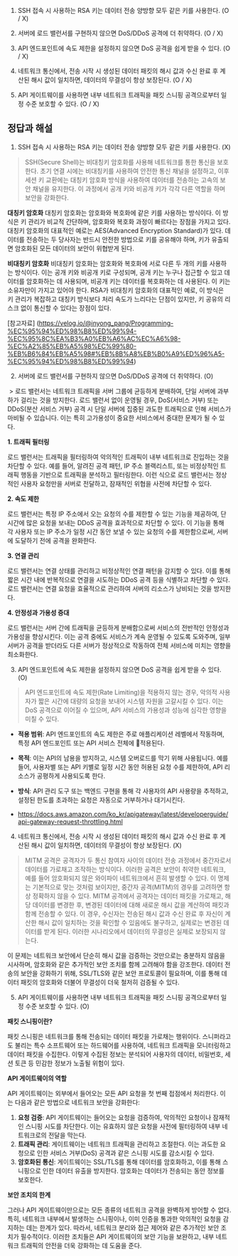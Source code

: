 
1. SSH 접속 시 사용하는 RSA 키는 데이터 전송 양방향 모두 같은 키를 사용한다. (O / X)

2. 서버에 로드 밸런서를 구현하지 않으면 DoS/DDoS 공격에 더 취약하다. (O / X)

3. API 엔드포인트에 속도 제한을 설정하지 않으면 DoS 공격을 쉽게 받을 수 있다. (O / X)

4. 네트워크 통신에서, 전송 시작 시 생성된 데이터 패킷의 해시 값과 수신 완료 후 계산된 해시 값이 일치하면, 데이터의 무결성이 항상 보장된다. (O / X)

5. API 게이트웨이를 사용하면 내부 네트워크 트래픽을 패킷 스니핑 공격으로부터 일정 수준 보호할 수 있다. (O / X)


## 정답과 해설

1. SSH 접속 시 사용하는 RSA 키는 데이터 전송 양방향 모두 같은 키를 사용한다. (X)

> SSH(Secure Shell)는 비대칭키 암호화를 사용해 네트워크를 통한 통신을 보호한다. 초기 연결 시에는 비대칭키를 사용하여 안전한 통신 채널을 설정하고, 이후 세션 키 교환에는 대칭키 암호화 방식을 사용하여 데이터를 전송하는 고속의 보안 채널을 유지한다. 이 과정에서 공개 키와 비공개 키가 각각 다른 역할을 하며 보안을 강화한다.

**대칭키 암호화**
대칭키 암호화는 암호화와 복호화에 같은 키를 사용하는 방식이다. 이 방식은 키 관리가 비교적 간단하며, 암호화와 복호화 과정이 빠르다는 장점을 가지고 있다. 대칭키 암호화의 대표적인 예로는 AES(Advanced Encryption Standard)가 있다. 데이터를 전송하는 두 당사자는 반드시 안전한 방법으로 키를 공유해야 하며, 키가 유출되면 암호화된 모든 데이터의 보안이 위협받게 된다.

**비대칭키 암호화**
비대칭키 암호화는 암호화와 복호화에 서로 다른 두 개의 키를 사용하는 방식이다. 이는 공개 키와 비공개 키로 구성되며, 공개 키는 누구나 접근할 수 있고 데이터를 암호화하는 데 사용되며, 비공개 키는 데이터를 복호화하는 데 사용된다. 이 키는 소유자만이 가지고 있어야 한다. RSA가 비대칭키 암호화의 대표적인 예로, 이 방식은 키 관리가 복잡하고 대칭키 방식보다 처리 속도가 느리다는 단점이 있지만, 키 공유의 리스크 없이 통신할 수 있다는 장점이 있다.

[참고자료] (https://velog.io/@inyong_pang/Programming-%EC%95%94%ED%98%B8%ED%99%94-%EC%95%8C%EA%B3%A0%EB%A6%AC%EC%A6%98-%EC%A2%85%EB%A5%98%EC%99%80-%EB%B6%84%EB%A5%98#%EB%8B%A8%EB%B0%A9%ED%96%A5-%EC%95%94%ED%98%B8%ED%99%94)

  

  

2. 서버에 로드 밸런서를 구현하지 않으면 DoS/DDoS 공격에 더 취약하다. (O)

 > 로드 밸런서는 네트워크 트래픽을 서버 그룹에 균등하게 분배하여, 단일 서버에 과부하가 걸리는 것을 방지한다. 로드 밸런서 없이 운영될 경우, DoS(서비스 거부) 또는 DDoS(분산 서비스 거부) 공격 시 단일 서버에 집중된 과도한 트래픽으로 인해 서비스가 마비될 수 있습니다. 이는 특히 고가용성이 중요한 서비스에서 중대한 문제가 될 수 있다.

**1. 트래픽 필터링**

로드 밸런서는 트래픽을 필터링하여 악의적인 트래픽이 내부 네트워크로 진입하는 것을 차단할 수 있다. 예를 들어, 알려진 공격 패턴, IP 주소 블랙리스트, 또는 비정상적인 트래픽 행동을 기반으로 트래픽을 분석하고 필터링한다. 이런 식으로 로드 밸런서는 정상적인 사용자 요청만을 서버로 전달하고, 잠재적인 위협을 사전에 차단할 수 있다.

**2. 속도 제한**

로드 밸런서는 특정 IP 주소에서 오는 요청의 수를 제한할 수 있는 기능을 제공하여, 단시간에 많은 요청을 보내는 DDoS 공격을 효과적으로 차단할 수 있다. 이 기능을 통해 각 사용자 또는 IP 주소가 일정 시간 동안 보낼 수 있는 요청의 수를 제한함으로써, 서버에 도달하기 전에 공격을 완화한다.

**3. 연결 관리**

로드 밸런서는 연결 상태를 관리하고 비정상적인 연결 패턴을 감지할 수 있다. 이를 통해 짧은 시간 내에 반복적으로 연결을 시도하는 DDoS 공격 등을 식별하고 차단할 수 있다. 로드 밸런서는 연결 요청을 효율적으로 관리하여 서버의 리소스가 낭비되는 것을 방지한다.

**4. 안정성과 가용성 증대**

로드 밸런서는 서버 간에 트래픽을 균등하게 분배함으로써 서비스의 전반적인 안정성과 가용성을 향상시킨다. 이는 공격 중에도 서비스가 계속 운영될 수 있도록 도와주며, 일부 서버가 공격을 받더라도 다른 서버가 정상적으로 작동하여 전체 서비스에 미치는 영향을 최소화한다.

3. API 엔드포인트에 속도 제한을 설정하지 않으면 DoS 공격을 쉽게 받을 수 있다. (O)

> API 엔드포인트에 속도 제한(Rate Limiting)을 적용하지 않는 경우, 악의적 사용자가 짧은 시간에 대량의 요청을 보내어 시스템 자원을 고갈시킬 수 있다. 이는 DoS 공격으로 이어질 수 있으며, API 서비스의 가용성과 성능에 심각한 영향을 미칠 수 있다.

- **적용 범위**: API 엔드포인트의 속도 제한은 주로 애플리케이션 레벨에서 작동하며, 특정 API 엔드포인트 또는 API 서비스 전체에 적용된다.
- **목적**: 이는 API의 남용을 방지하고, 시스템 오버로드를 막기 위해 사용됩니다. 예를 들어, 사용자별 또는 API 키별로 일정 시간 동안 허용된 요청 수를 제한하여, API 리소스가 공평하게 사용되도록 한다.
- **방식**: API 관리 도구 또는 백엔드 구현을 통해 각 사용자의 API 사용량을 추적하고, 설정된 한도를 초과하는 요청은 자동으로 거부하거나 대기시킨다. 

- https://docs.aws.amazon.com/ko_kr/apigateway/latest/developerguide/api-gateway-request-throttling.html

4. 네트워크 통신에서, 전송 시작 시 생성된 데이터 패킷의 해시 값과 수신 완료 후 계산된 해시 값이 일치하면, 데이터의 무결성이 항상 보장된다. (X)
> MITM 공격은 공격자가 두 통신 참여자 사이의 데이터 전송 과정에서 중간자로서 데이터를 가로채고 조작하는 방식이다. 이러한 공격은 보안이 취약한 네트워크, 예를 들어 암호화되지 않은 와이파이 네트워크에서 흔히 발생할 수 있다. 이 명제는 기본적으로 맞는 것처럼 보이지만, 중간자 공격(MITM)의 경우를 고려하면 항상 정확하지 않을 수 있다. MITM 공격에서 공격자는 데이터 패킷을 가로채고, 해당 데이터를 변경한 후, 변경된 데이터에 대해 새로운 해시 값을 계산하여 패킷과 함께 전송할 수 있다. 이 경우, 수신자는 전송된 해시 값과 수신 완료 후 자신이 계산한 해시 값이 일치하는 것을 확인할 수 있음에도 불구하고, 실제로는 변경된 데이터를 받게 된다. 이러한 시나리오에서 데이터의 무결성은 실제로 보장되지 않는다.

이 문제는 네트워크 보안에서 단순히 해시 값을 검증하는 것만으로는 충분하지 않음을 시사하며, 암호화와 같은 추가적인 보안 조치를 함께 고려해야 함을 강조한다. 데이터 전송의 보안을 강화하기 위해, SSL/TLS와 같은 보안 프로토콜이 필요하며, 이를 통해 데이터 패킷의 암호화와 더불어 무결성이 더욱 철저히 검증될 수 있다.

5. API 게이트웨이를 사용하면 내부 네트워크 트래픽을 패킷 스니핑 공격으로부터 일정 수준 보호할 수 있다. (O)

**패킷 스니핑이란?**

패킷 스니핑은 네트워크를 통해 전송되는 데이터 패킷을 가로채는 행위이다. 스니퍼라고도 불리는 특수 소프트웨어 또는 하드웨어를 사용하여, 네트워크 트래픽을 모니터링하고 데이터 패킷을 수집한다. 이렇게 수집된 정보는 분석되어 사용자의 데이터, 비밀번호, 세션 토큰 등 민감한 정보가 노출될 위험이 있다.

**API 게이트웨이의 역할**

API 게이트웨이는 외부에서 들어오는 모든 API 요청을 첫 번째 접점에서 처리한다. 이는 다음과 같은 방법으로 네트워크 보안을 강화한다:

1. **요청 검증**: API 게이트웨이는 들어오는 요청을 검증하여, 악의적인 요청이나 잠재적인 스니핑 시도를 차단한다. 이는 유효하지 않은 요청을 사전에 필터링하여 내부 네트워크로의 전달을 막는다.
2. **트래픽 관리**: 게이트웨이는 네트워크 트래픽을 관리하고 조절한다. 이는 과도한 요청으로 인한 서비스 거부(DoS) 공격과 같은 스니핑 시도를 감소시킬 수 있다.
3. **암호화된 통신**: 게이트웨이는 SSL/TLS를 통해 데이터를 암호화하고, 이를 통해 스니핑으로 인한 데이터 유출을 방지한다. 암호화는 데이터가 전송되는 동안 정보를 보호한다.

**보안 조치의 한계**

그러나 API 게이트웨이만으로는 모든 종류의 네트워크 공격을 완벽하게 방어할 수 없다. 특히, 네트워크 내부에서 발생하는 스니핑이나, 이미 인증을 통과한 악의적인 요청을 감지하는 데는 한계가 있다. 따라서, 네트워크 분리와 접근 제어와 같은 추가적인 보안 조치가 필수적이다. 이러한 조치들은 API 게이트웨이의 보안 기능을 보완하고, 내부 네트워크 트래픽의 안전을 더욱 강화하는 데 도움을 준다.